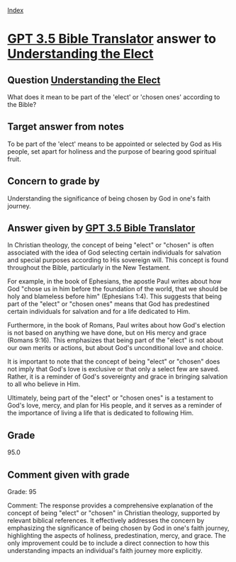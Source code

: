 
[Index](../../index.md)
# [GPT 3.5 Bible Translator](../../answering_models/GPT_3.5_Bible_Translator.md) answer to [Understanding the Elect](../../questions/Understanding_the_Elect.md)

## Question [Understanding the Elect](../../questions/Understanding_the_Elect.md)
What does it mean to be part of the 'elect' or 'chosen ones' according to the Bible?

## Target answer from notes
To be part of the 'elect' means to be appointed or selected by God as His people, set apart for holiness and the purpose of bearing good spiritual fruit.

## Concern to grade by
Understanding the significance of being chosen by God in one's faith journey.

## Answer given by [GPT 3.5 Bible Translator](../../answering_models/GPT_3.5_Bible_Translator.md)
In Christian theology, the concept of being "elect" or "chosen" is often associated with the idea of God selecting certain individuals for salvation and special purposes according to His sovereign will. This concept is found throughout the Bible, particularly in the New Testament.

For example, in the book of Ephesians, the apostle Paul writes about how God "chose us in him before the foundation of the world, that we should be holy and blameless before him" (Ephesians 1:4). This suggests that being part of the "elect" or "chosen ones" means that God has predestined certain individuals for salvation and for a life dedicated to Him.

Furthermore, in the book of Romans, Paul writes about how God's election is not based on anything we have done, but on His mercy and grace (Romans 9:16). This emphasizes that being part of the "elect" is not about our own merits or actions, but about God's unconditional love and choice.

It is important to note that the concept of being "elect" or "chosen" does not imply that God's love is exclusive or that only a select few are saved. Rather, it is a reminder of God's sovereignty and grace in bringing salvation to all who believe in Him.

Ultimately, being part of the "elect" or "chosen ones" is a testament to God's love, mercy, and plan for His people, and it serves as a reminder of the importance of living a life that is dedicated to following Him.

## Grade
95.0

## Comment given with grade
Grade: 95

Comment: The response provides a comprehensive explanation of the concept of being "elect" or "chosen" in Christian theology, supported by relevant biblical references. It effectively addresses the concern by emphasizing the significance of being chosen by God in one's faith journey, highlighting the aspects of holiness, predestination, mercy, and grace. The only improvement could be to include a direct connection to how this understanding impacts an individual's faith journey more explicitly.
